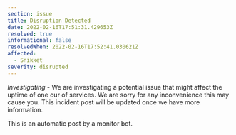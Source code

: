 ```yaml
---
section: issue
title: Disruption Detected
date: 2022-02-16T17:51:31.429653Z
resolved: true
informational: false
resolvedWhen: 2022-02-16T17:52:41.030621Z
affected:
  - Snikket
severity: disrupted
---
```

*Investigating* - We are investigating a potential issue that might affect the uptime of one our of services. We are sorry for any inconvenience this may cause you. This incident post will be updated once we have more information.

This is an automatic post by a monitor bot.
        